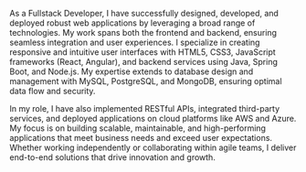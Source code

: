As a Fullstack Developer, I have successfully designed, developed, and deployed robust web applications by leveraging a broad range of technologies. My work spans both the frontend and backend, ensuring seamless integration and user experiences. I specialize in creating responsive and intuitive user interfaces with HTML5, CSS3, JavaScript frameworks (React, Angular), and backend services using Java, Spring Boot, and Node.js. My expertise extends to database design and management with MySQL, PostgreSQL, and MongoDB, ensuring optimal data flow and security.

In my role, I have also implemented RESTful APIs, integrated third-party services, and deployed applications on cloud platforms like AWS and Azure. My focus is on building scalable, maintainable, and high-performing applications that meet business needs and exceed user expectations. Whether working independently or collaborating within agile teams, I deliver end-to-end solutions that drive innovation and growth.


